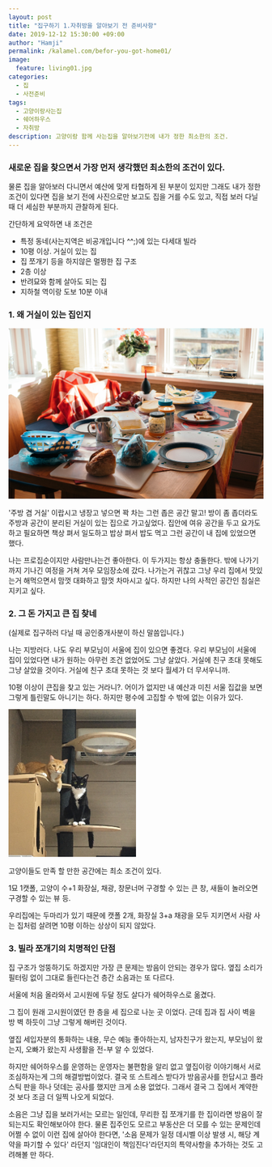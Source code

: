 ```yaml
---
layout: post
title: "집구하기 1.자취방을 알아보기 전 준비사항"
date: 2019-12-12 15:30:00 +09:00
author: "Hamji"
permalink: /kalamel.com/befor-you-got-home01/
image: 
  feature: living01.jpg
categories:
  - 집
  - 사전준비
tags:
  - 고양이랑사는집
  - 쉐어하우스
  - 자취방
description: 고양이랑 함께 사는집을 알아보기전에 내가 정한 최소한의 조건.
---
```


### 새로운 집을 찾으면서 가장 먼저 생각했던 최소한의 조건이 있다.

물론 집을 알아보러 다니면서 예산에 맞게 타협하게 된 부분이 있지만 그래도 내가 정한 조건이 있다면 집을 보기 전에 사진으로만 보고도 집을 거를 수도 있고, 직접 보러 다닐 때 더 세심한 부분까지 관찰하게 된다.

간단하게 요약하면 내 조건은

- 특정 동네(사는지역은 비공개입니다 ^^;)에 있는 다세대 빌라
- 10평 이상. 거실이 있는 집
- 집 쪼개기 등을 하지않은 멀쩡한 집 구조
- 2층 이상
- 반려묘와 함께 살아도 되는 집
- 지하철 역이랑 도보 10분 이내

### 1. 왜 거실이 있는 집인지

![living01](/img/thumbnail/living01.jpg)

'주방 겸 거실' 이랍시고 냉장고 넣으면 꽉 차는 그런 좁은 공간 말고! 방이 좀 좁더라도 주방과 공간이 분리된 거실이 있는 집으로 가고싶었다. 집안에 여유 공간을 두고 요가도 하고 필요하면 책상 펴서 일도하고 밥상 펴서 밥도 먹고 그런 공간이 내 집에 있었으면 했다.

나는 프로집순이지만 사람만나는건 좋아한다. 이 두가지는 항상 충돌한다. 밖에 나가기까지 기나긴 여정을 거쳐 겨우 모임장소에 갔다. 나가는거 귀찮고 그냥 우리 집에서 맛있는거 해먹으면서 맘껏 대화하고 맘껏 차마시고 싶다. 하지만 나의 사적인 공간인 침실은 지키고 싶다.



### 2. 그 돈 가지고 큰 집 찾네

(실제로 집구하러 다닐 때 공인중개사분이 하신 말씀입니다.)

나는 지방러다. 나도 우리 부모님이 서울에 집이 있으면 좋겠다. 우리 부모님이 서울에 집이 있었다면 내가 원하는 아무런 조건 없었어도 그냥 살았다. 거실에 친구 초대 못해도 그냥 살았을 것이다. 거실에 친구 초대 못하는 것 보다 월세가 더 무서우니까.

10평 이상이 큰집을 찾고 있는 거라니?. 어이가 없지만 내 예산과 미친 서울 집값을 보면 그렇게 틀린말도 아니기는 하다. 하지만 평수에 고집할 수 밖에 없는 이유가 있다.

<img src="/img/post/01/kalamel_01.jpeg" width="50%" alt="cat">

고양이들도 만족 할 만한 공간에는 최소 조건이 있다.

1묘 1캣폴, 고양이 수+1 화장실, 채광, 창문너머 구경할 수 있는 큰 창, 새들이 놀러오면 구경할 수 있는 뷰 등.

우리집에는 두마리가 있기 때문에 캣폴 2개, 화장실 3+a 채광을 모두 지키면서 사람 사는 집처럼 살려면 10평 이하는 상상이 되지 않았다.

### 3. 빌라 쪼개기의 치명적인 단점

집 구조가 엉뚱하기도 하겠지만 가장 큰 문제는 방음이 안되는 경우가 많다. 옆집 소리가 필터링 없이 그대로 들린다는건 층간 소음과는 또 다르다.

서울에 처음 올라와서 고시원에 두달 정도 살다가 쉐어하우스로 옮겼다.

그 집이 원래 고시원이였던 한 층을 세 집으로 나눈 곳 이었다. 근데 집과 집 사이 벽을 방 벽 하듯이 그냥 그렇게 해버린 것이다.

옆집 세입자분의 통화하는 내용, 무슨 예능 좋아하는지, 남자친구가 왔는지, 부모님이 왔는지, 오빠가 왔는지 사생활을 전-부 알 수 있었다.

하지만 쉐어하우스를 운영하는 운영자는 불편함을 알리 없고 옆집이랑 이야기해서 서로 조심하자는게 그의 해결방법이었다. 결국 또 스트레스 받다가 방음공사를 한답시고 플라스틱 판을 하나 덧데는 공사를 했지만 크게 소용 없었다. 그래서 결국 그 집에서 계약한 것 보다 조금 더 일찍 나오게 되었다.

소음은 그냥 집을 보러가서는 모르는 일인데, 무리한 집 쪼개기를 한 집이라면 방음이 잘 되는지도 확인해보아야 한다. 물론 집주인도 모르고 부동산은 더 모를 수 있는 문제인데 어쩔 수 없이 이런 집에 살아야 한다면, '소음 문제가 일정 데시벨 이상 발생 시, 해당 계약을 파기할 수 있다' 라던지 '임대인이 책임진다'라던지의 특약사항을 추가하는 것도 고려해볼 만 하다.

